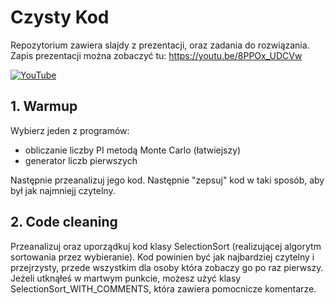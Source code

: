 # Czysty Kod
Repozytorium zawiera slajdy z prezentacji, oraz zadania do rozwiązania. Zapis prezentacji można zobaczyć tu: 
https://youtu.be/8PPOx_UDCVw

[![YouTube](https://img.youtube.com/vi/8PPOx_UDCVw/0.jpg)](https://www.youtube.com/watch?v=8PPOx_UDCVw)

## 1. Warmup
Wybierz jeden z programów: 
- obliczanie liczby PI metodą Monte Carlo (łatwiejszy)
- generator liczb pierwszych
<a/>
Następnie przeanalizuj jego kod. Następnie "zepsuj" kod w taki sposób, aby był jak najmniejj czytelny.

## 2. Code cleaning
Przeanalizuj oraz uporządkuj kod klasy SelectionSort (realizującej algorytm sortowania przez wybieranie). Kod powinien być jak najbardziej czytelny i przejrzysty, przede wszystkim dla osoby która zobaczy go po raz pierwszy.
Jeżeli utknąłeś w martwym punkcie, możesz użyć klasy SelectionSort_WITH_COMMENTS, która zawiera pomocnicze komentarze.
